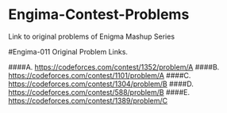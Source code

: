 # Engima-Contest-Problems
Link to original problems of Enigma Mashup Series


#Engima-011 Original Problem Links.

####A. https://codeforces.com/contest/1352/problem/A
####B. https://codeforces.com/contest/1101/problem/A
####C. https://codeforces.com/contest/1304/problem/B
####D. https://codeforces.com/contest/588/problem/B
####E. https://codeforces.com/contest/1389/problem/C
